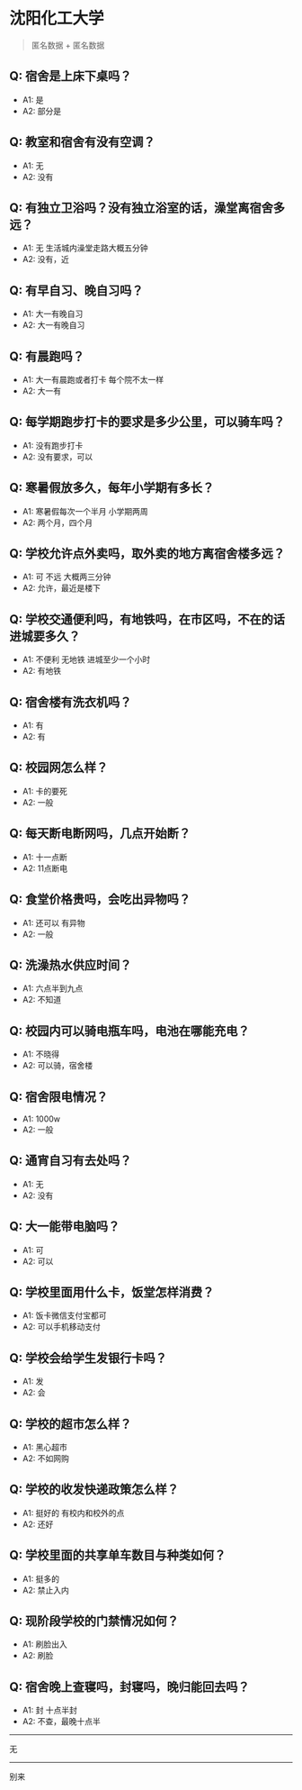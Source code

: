 # 沈阳化工大学
> 匿名数据 + 匿名数据
## Q: 宿舍是上床下桌吗？
- A1: 是
- A2: 部分是
## Q: 教室和宿舍有没有空调？
- A1: 无
- A2: 没有
## Q: 有独立卫浴吗？没有独立浴室的话，澡堂离宿舍多远？
- A1: 无 生活城内澡堂走路大概五分钟
- A2: 没有，近
## Q: 有早自习、晚自习吗？
- A1: 大一有晚自习
- A2: 大一有晚自习
## Q: 有晨跑吗？
- A1: 大一有晨跑或者打卡 每个院不太一样
- A2: 大一有
## Q: 每学期跑步打卡的要求是多少公里，可以骑车吗？
- A1: 没有跑步打卡
- A2: 没有要求，可以
## Q: 寒暑假放多久，每年小学期有多长？
- A1: 寒暑假每次一个半月 小学期两周
- A2: 两个月，四个月
## Q: 学校允许点外卖吗，取外卖的地方离宿舍楼多远？
- A1: 可 不远 大概两三分钟
- A2: 允许，最近是楼下
## Q: 学校交通便利吗，有地铁吗，在市区吗，不在的话进城要多久？
- A1: 不便利 无地铁 进城至少一个小时
- A2: 有地铁
## Q: 宿舍楼有洗衣机吗？
- A1: 有
- A2: 有
## Q: 校园网怎么样？
- A1: 卡的要死
- A2: 一般
## Q: 每天断电断网吗，几点开始断？
- A1: 十一点断
- A2: 11点断电
## Q: 食堂价格贵吗，会吃出异物吗？
- A1: 还可以 有异物
- A2: 一般
## Q: 洗澡热水供应时间？
- A1: 六点半到九点
- A2: 不知道
## Q: 校园内可以骑电瓶车吗，电池在哪能充电？
- A1: 不晓得
- A2: 可以骑，宿舍楼
## Q: 宿舍限电情况？
- A1: 1000w
- A2: 一般
## Q: 通宵自习有去处吗？
- A1: 无
- A2: 没有
## Q: 大一能带电脑吗？
- A1: 可
- A2: 可以
## Q: 学校里面用什么卡，饭堂怎样消费？
- A1: 饭卡微信支付宝都可
- A2: 可以手机移动支付
## Q: 学校会给学生发银行卡吗？
- A1: 发
- A2: 会
## Q: 学校的超市怎么样？
- A1: 黑心超市
- A2: 不如网购
## Q: 学校的收发快递政策怎么样？
- A1: 挺好的 有校内和校外的点
- A2: 还好
## Q: 学校里面的共享单车数目与种类如何？
- A1: 挺多的
- A2: 禁止入内
## Q: 现阶段学校的门禁情况如何？
- A1: 刷脸出入
- A2: 刷脸
## Q: 宿舍晚上查寝吗，封寝吗，晚归能回去吗？
- A1: 封 十点半封
- A2: 不查，最晚十点半
***
无
***
别来
